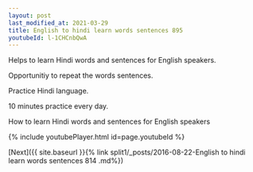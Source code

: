 ```yaml
---
layout: post
last_modified_at: 2021-03-29
title: English to hindi learn words sentences 895 
youtubeId: l-1CHCnbQwA
---
```

 
 
Helps to learn Hindi words and sentences for English speakers.

Opportunitiy to repeat the words sentences. 

Practice Hindi language. 
 
10 minutes practice every day. 
 
How to learn Hindi words and sentences for English speakers 
 
{% include youtubePlayer.html id=page.youtubeId %}
 
 
[Next]({{ site.baseurl }}{% link  split1/_posts/2016-08-22-English to hindi learn words sentences 814 .md%})
 
